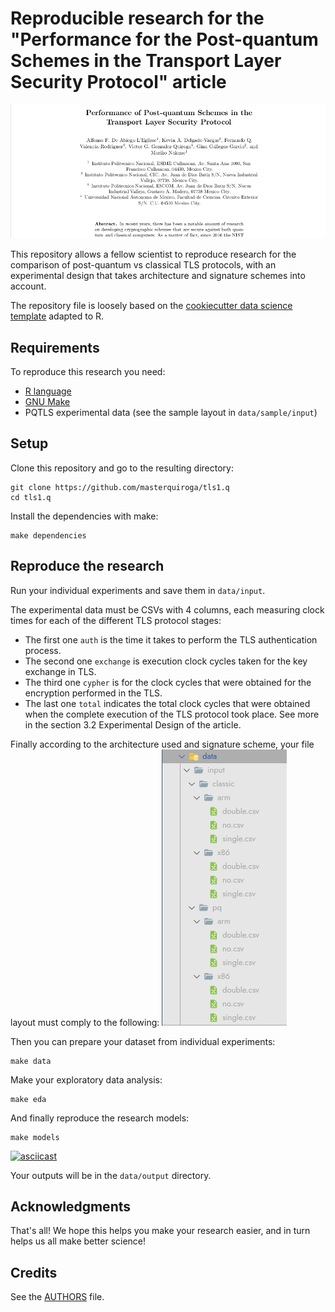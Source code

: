 # Reproducible research for the "Performance for the Post-quantum Schemes in the Transport Layer Security Protocol" article

![PQTLS article](./assets/img/article.png)

This repository allows a fellow scientist to reproduce research for the comparison of post-quantum vs classical TLS protocols, with an experimental design that takes architecture and signature schemes into account.

The repository file is loosely based on the [cookiecutter data science template](https://drivendata.github.io/cookiecutter-data-science/#directory-structure) adapted to R.

## Requirements

To reproduce this research you need:
- [R language](https://cloud.r-project.org/)
- [GNU Make](https://www.gnu.org/software/make/)
- PQTLS experimental data (see the sample layout in `data/sample/input`)

## Setup

Clone this repository and go to the resulting directory:
```
git clone https://github.com/masterquiroga/tls1.q
cd tls1.q
```

Install the dependencies with make:
```
make dependencies
```

## Reproduce the research

Run your individual experiments and save them in `data/input`. 

The experimental data must be CSVs with 4 columns, each measuring clock times for each of the different TLS protocol stages:
- The first one `auth` is the time it takes to perform the TLS authentication process. 
- The second one `exchange` is execution clock cycles taken for the key exchange in TLS. 
- The third one `cypher` is for the clock cycles that were obtained for the encryption performed in the TLS. 
- The last one `total` indicates the total clock cycles that were obtained when the complete execution of the TLS protocol took place.
See more in the section 3.2 Experimental Design of the article.

Finally according to the architecture used and signature scheme, your file layout must comply to the following:
![PQTLS experiments layout](./assets/img/experiments.png)

Then you can prepare your dataset from individual experiments:
```
make data
```

Make your exploratory data analysis:
```
make eda
```

And finally reproduce the research models:
```
make models
```
[![asciicast](https://asciinema.org/a/hjEvTnDsgXQ6QatSsiNuwRysX.svg)](https://asciinema.org/a/hjEvTnDsgXQ6QatSsiNuwRysX)

Your outputs will be in the `data/output` directory.

## Acknowledgments

That's all! We hope this helps you make your research easier, and in turn helps us all make better science!

## Credits
See the [AUTHORS](./AUTHORS) file.
